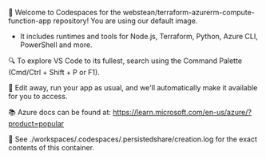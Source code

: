 
👋 Welcome to Codespaces for the webstean/terraform-azurerm-compute-function-app repository! You are using our default image. 
   - It includes runtimes and tools for Node.js, Terraform, Python, Azure CLI, PowerShell and more.
 
🔍 To explore VS Code to its fullest, search using the Command Palette (Cmd/Ctrl + Shift + P or F1).

📝 Edit away, run your app as usual, and we'll automatically make it available for you to access.

📚 Azure docs can be found at: https://learn.microsoft.com/en-us/azure/?product=popular

📝 See ./workspaces/.codespaces/.persistedshare/creation.log for the exact contents of this container.
